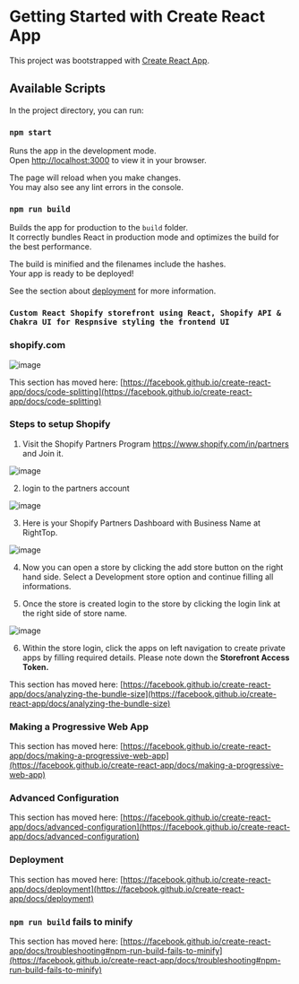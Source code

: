 # Getting Started with Create React App

This project was bootstrapped with [Create React App](https://github.com/facebook/create-react-app).

## Available Scripts

In the project directory, you can run:

### `npm start`

Runs the app in the development mode.\
Open [http://localhost:3000](http://localhost:3000) to view it in your browser.

The page will reload when you make changes.\
You may also see any lint errors in the console.

### `npm run build`

Builds the app for production to the `build` folder.\
It correctly bundles React in production mode and optimizes the build for the best performance.

The build is minified and the filenames include the hashes.\
Your app is ready to be deployed!

See the section about [deployment](https://facebook.github.io/create-react-app/docs/deployment) for more information.

### `Custom React Shopify storefront using React, Shopify API & Chakra UI for Respnsive styling the frontend UI `



### shopify.com
![image](https://user-images.githubusercontent.com/4363033/194568328-958d303a-fb48-4189-9e03-ac21b991d527.png)



This section has moved here: [https://facebook.github.io/create-react-app/docs/code-splitting](https://facebook.github.io/create-react-app/docs/code-splitting)

### Steps to setup Shopify
1.  Visit the Shopify Partners Program https://www.shopify.com/in/partners and Join it.

![image](https://user-images.githubusercontent.com/4363033/194598798-670479c8-7bd4-41f5-9d9a-2cd5406447e6.png)

2.  login to the partners account 

![image](https://user-images.githubusercontent.com/4363033/194599498-8c1da36b-55d6-4566-90a0-665764518b15.png)

3.  Here is your Shopify Partners Dashboard with Business Name at RightTop.

![image](https://user-images.githubusercontent.com/4363033/194601721-2a00bf55-d3f6-423b-826b-5e8c1e1c908f.png)

4.  Now you can open a store by clicking the add store button on the right hand side. Select a Development store option and continue filling all informations.

5.  Once the store is created login to the store by clicking the login link at the right side of store name.

![image](https://user-images.githubusercontent.com/4363033/194603123-7ec1cbca-c75c-45c5-8534-0ada4cdbcc18.png)

6.  Within the store login, click the apps on left navigation to create private apps by filling required details. Please note down the **Storefront Access Token.**




This section has moved here: [https://facebook.github.io/create-react-app/docs/analyzing-the-bundle-size](https://facebook.github.io/create-react-app/docs/analyzing-the-bundle-size)

### Making a Progressive Web App

This section has moved here: [https://facebook.github.io/create-react-app/docs/making-a-progressive-web-app](https://facebook.github.io/create-react-app/docs/making-a-progressive-web-app)

### Advanced Configuration

This section has moved here: [https://facebook.github.io/create-react-app/docs/advanced-configuration](https://facebook.github.io/create-react-app/docs/advanced-configuration)

### Deployment

This section has moved here: [https://facebook.github.io/create-react-app/docs/deployment](https://facebook.github.io/create-react-app/docs/deployment)

### `npm run build` fails to minify

This section has moved here: [https://facebook.github.io/create-react-app/docs/troubleshooting#npm-run-build-fails-to-minify](https://facebook.github.io/create-react-app/docs/troubleshooting#npm-run-build-fails-to-minify)
